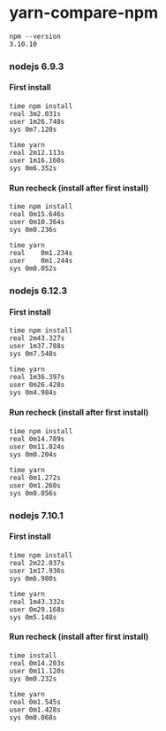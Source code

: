 # yarn-compare-npm

```
npm --version
3.10.10
```

### nodejs 6.9.3
#### First install
```
time npm install
real 3m2.031s
user 1m26.748s
sys 0m7.120s
```
```
time yarn
real 2m12.113s
user 1m16.160s
sys 0m6.352s
```
#### Run recheck (install after first install) 
```
time npm install
real 0m15.646s
user 0m10.364s
sys 0m0.236s
```
```
time yarn
real	0m1.234s
user	0m1.244s
sys	0m0.052s
```

### nodejs 6.12.3
#### First install
```
time npm install
real 2m43.327s
user 1m37.788s
sys 0m7.548s
```
```
time yarn
real 1m36.397s
user 0m26.428s
sys 0m4.984s
```
#### Run recheck (install after first install) 
```
time npm install
real 0m14.789s
user 0m11.824s
sys 0m0.204s
```
```
time yarn
real 0m1.272s
user 0m1.260s
sys 0m0.056s
```

### nodejs 7.10.1
#### First install
```
time npm install
real 2m22.037s
user 1m17.936s
sys 0m6.980s
```
```
time yarn
real 1m43.332s
user 0m29.168s
sys 0m5.148s
```
#### Run recheck (install after first install) 
```
time install
real 0m14.203s
user 0m11.120s
sys 0m0.232s
```
```
time yarn
real 0m1.545s
user 0m1.428s
sys 0m0.068s
```


